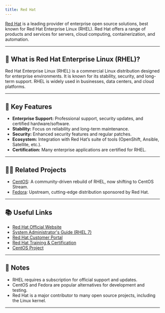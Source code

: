 ```yaml
---
title: Red Hat
---
```


[Red Hat](https://www.redhat.com/en) is a leading provider of enterprise open source solutions, best known for Red Hat Enterprise Linux (RHEL). Red Hat offers a range of products and services for servers, cloud computing, containerization, and automation.

---

## 🐧 What is Red Hat Enterprise Linux (RHEL)?

Red Hat Enterprise Linux (RHEL) is a commercial Linux distribution designed for enterprise environments. It is known for its stability, security, and long-term support. RHEL is widely used in businesses, data centers, and cloud platforms.

---

## 🌟 Key Features

- **Enterprise Support:** Professional support, security updates, and certified hardware/software.
- **Stability:** Focus on reliability and long-term maintenance.
- **Security:** Enhanced security features and regular patches.
- **Ecosystem:** Integration with Red Hat’s suite of tools (OpenShift, Ansible, Satellite, etc.).
- **Certification:** Many enterprise applications are certified for RHEL.

---

## 🧑‍💻 Related Projects

- [CentOS](https://www.centos.org/): A community-driven rebuild of RHEL, now shifting to CentOS Stream.
- [Fedora](https://getfedora.org/): Upstream, cutting-edge distribution sponsored by Red Hat.

---

## 📚 Useful Links

- [Red Hat Official Website](https://www.redhat.com/en)
- [System Administrator's Guide (RHEL 7)](https://access.redhat.com/documentation/en-us/red_hat_enterprise_linux/7/html/system_administrators_guide/index)
- [Red Hat Customer Portal](https://access.redhat.com/)
- [Red Hat Training & Certification](https://www.redhat.com/en/services/training-and-certification)
- [CentOS Project](https://www.centos.org/)

---

## 📝 Notes

- RHEL requires a subscription for official support and updates.
- CentOS and Fedora are popular alternatives for development and testing.
- Red Hat is a major contributor to many open source projects, including the Linux kernel.

---
